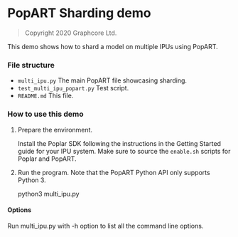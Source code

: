 # PopART Sharding demo

> Copyright 2020 Graphcore Ltd.

This demo shows how to shard a model on multiple IPUs using PopART.


### File structure

* `multi_ipu.py` The main PopART file showcasing sharding.
* `test_multi_ipu_popart.py` Test script.
* `README.md` This file.

### How to use this demo

1) Prepare the environment.

   Install the Poplar SDK following the instructions in the Getting Started guide for your IPU system. Make sure to source the `enable.sh`
    scripts for Poplar and PopART.

2) Run the program. Note that the PopART Python API only supports Python 3.

    python3 multi_ipu.py


#### Options
Run multi_ipu.py with -h option to list all the command line options.
